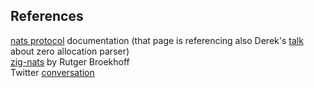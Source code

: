 ## References

[nats protocol](https://docs.nats.io/reference/reference-protocols/nats-protocol) documentation (that page is referencing also Derek's [talk](https://www.youtube.com/watch?v=ylRKac5kSOk&t=646s) about zero allocation parser)  
[zig-nats](https://github.com/rutgerbrf/zig-nats) by Rutger Broekhoff   
Twitter [conversation](https://mobile.twitter.com/derekcollison/status/1410600465302052870)  
